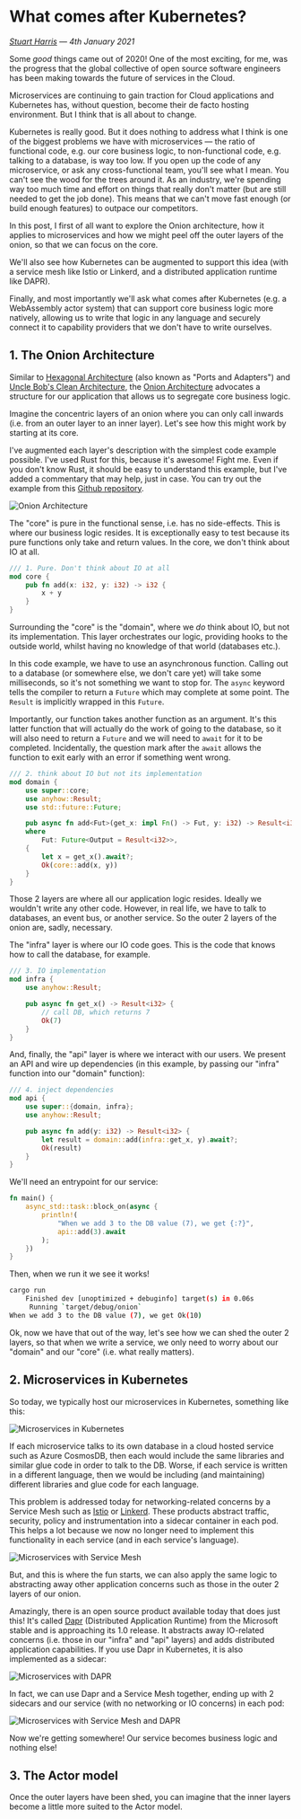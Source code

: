 # What comes after Kubernetes?

_[Stuart Harris](../) — 4th January 2021_

Some _good_ things came out of 2020! One of the most exciting, for me, was the progress that the global collective of open source software engineers has been making towards the future of services in the Cloud.

Microservices are continuing to gain traction for Cloud applications and Kubernetes has, without question, become their de facto hosting environment. But I think that is all about to change.

Kubernetes is really good. But it does nothing to address what I think is one of the biggest problems we have with microservices — the ratio of functional code, e.g. our core business logic, to non-functional code, e.g. talking to a database, is way too low. If you open up the code of any microservice, or ask any cross-functional team, you'll see what I mean. You can't see the wood for the trees around it. As an industry, we're spending way too much time and effort on things that really don't matter (but are still needed to get the job done). This means that we can't move fast enough (or build enough features) to outpace our competitors.

In this post, I first of all want to explore the Onion architecture, how it applies to microservices and how we might peel off the outer layers of the onion, so that we can focus on the core.

We'll also see how Kubernetes can be augmented to support this idea (with a service mesh like Istio or Linkerd, and a distributed application runtime like DAPR).

Finally, and most importantly we'll ask what comes after Kubernetes (e.g. a WebAssembly actor system) that can support core business logic more natively, allowing us to write that logic in any language and securely connect it to capability providers that we don't have to write ourselves.

## 1. The Onion Architecture

Similar to [Hexagonal Architecture][hexagonal-architecture] (also known as "Ports and Adapters") and [Uncle Bob's Clean Architecture][clean-architecture], the [Onion Architecture][onion-architecture] advocates a structure for our application that allows us to segregate core business logic.

Imagine the concentric layers of an onion where you can only call inwards (i.e. from an outer layer to an inner layer). Let's see how this might work by starting at its core.

I've augmented each layer's description with the simplest code example possible. I've used Rust for this, because it's awesome! Fight me. Even if you don't know Rust, it should be easy to understand this example, but I've added a commentary that may help, just in case. You can try out the example from this [Github repository][onion-code].

![Onion Architecture](./onion.svg)

The "core" is pure in the functional sense, i.e. has no side-effects. This is where our business logic resides. It is exceptionally easy to test because its pure functions only take and return values. In the core, we don't think about IO at all.

```rust
/// 1. Pure. Don't think about IO at all
mod core {
    pub fn add(x: i32, y: i32) -> i32 {
        x + y
    }
}
```

Surrounding the "core" is the "domain", where we _do_ think about IO, but not its implementation. This layer orchestrates our logic, providing hooks to the outside world, whilst having no knowledge of that world (databases etc.).

In this code example, we have to use an asynchronous function. Calling out to a database (or somewhere else, we don't care yet) will take some milliseconds, so it's not something we want to stop for. The `async` keyword tells the compiler to return a `Future` which may complete at some point. The `Result` is implicitly wrapped in this `Future`.

Importantly, our function takes another function as an argument. It's this latter function that will actually do the work of going to the database, so it will also need to return a `Future` and we will need to `await` for it to be completed. Incidentally, the question mark after the `await` allows the function to exit early with an error if something went wrong.

```rust
/// 2. think about IO but not its implementation
mod domain {
    use super::core;
    use anyhow::Result;
    use std::future::Future;

    pub async fn add<Fut>(get_x: impl Fn() -> Fut, y: i32) -> Result<i32>
    where
        Fut: Future<Output = Result<i32>>,
    {
        let x = get_x().await?;
        Ok(core::add(x, y))
    }
}
```

Those 2 layers are where all our application logic resides. Ideally we wouldn't write any other code. However, in real life, we have to talk to databases, an event bus, or another service. So the outer 2 layers of the onion are, sadly, necessary.

The "infra" layer is where our IO code goes. This is the code that knows how to call the database, for example.

```rust
/// 3. IO implementation
mod infra {
    use anyhow::Result;

    pub async fn get_x() -> Result<i32> {
        // call DB, which returns 7
        Ok(7)
    }
}
```

And, finally, the "api" layer is where we interact with our users. We present an API and wire up dependencies (in this example, by passing our "infra" function into our "domain" function):

```rust
/// 4. inject dependencies
mod api {
    use super::{domain, infra};
    use anyhow::Result;

    pub async fn add(y: i32) -> Result<i32> {
        let result = domain::add(infra::get_x, y).await?;
        Ok(result)
    }
}
```

We'll need an entrypoint for our service:

```rust
fn main() {
    async_std::task::block_on(async {
        println!(
            "When we add 3 to the DB value (7), we get {:?}",
            api::add(3).await
        );
    })
}
```

Then, when we run it we see it works!

```bash
cargo run
    Finished dev [unoptimized + debuginfo] target(s) in 0.06s
     Running `target/debug/onion`
When we add 3 to the DB value (7), we get Ok(10)
```

Ok, now we have that out of the way, let's see how we can shed the outer 2 layers, so that when we write a service, we only need to worry about our "domain" and our "core" (i.e. what really matters).

## 2. Microservices in Kubernetes

So today, we typically host our microservices in Kubernetes, something like this:

![Microservices in Kubernetes](./microservices.svg)

If each microservice talks to its own database in a cloud hosted service such as Azure CosmosDB, then each would include the same libraries and similar glue code in order to talk to the DB. Worse, if each service is written in a different language, then we would be including (and maintaining) different libraries and glue code for each language.

This problem is addressed today for networking-related concerns by a Service Mesh such as [Istio][istio] or [Linkerd][linkerd]. These products abstract traffic, security, policy and instrumentation into a sidecar container in each pod. This helps a lot because we now no longer need to implement this functionality in each service (and in each service's language).

![Microservices with Service Mesh](./servicemesh.svg)

But, and this is where the fun starts, we can also apply the same logic to abstracting away other application concerns such as those in the outer 2 layers of our onion.

Amazingly, there is an open source product available today that does just this! It's called [Dapr][dapr] (Distributed Application Runtime) from the Microsoft stable and is approaching its 1.0 release. It abstracts away IO-related concerns (i.e. those in our "infra" and "api" layers) and adds distributed application capabilities. If you use Dapr in Kubernetes, it is also implemented as a sidecar:

![Microservices with DAPR](./dapr.svg)

In fact, we can use Dapr and a Service Mesh together, ending up with 2 sidecars and our service (with no networking or IO concerns) in each pod:

![Microservices with Service Mesh and DAPR](./servicemesh_and_dapr.svg)

Now we're getting somewhere! Our service becomes business logic and nothing else!

## 3. The Actor model

Once the outer layers have been shed, you can imagine that the inner layers become a little more suited to the Actor model.

[clean-architecture]: https://blog.cleancoder.com/uncle-bob/2012/08/13/the-clean-architecture.html
[hexagonal-architecture]: https://en.wikipedia.org/wiki/Hexagonal_architecture_(software)
[istio]: https://istio.io/
[linkerd]: https://linkerd.io/
[onion-architecture]: https://jeffreypalermo.com/2008/07/the-onion-architecture-part-1/
[onion-code]: https://github.com/StuartHarris/onion
[dapr]: https://dapr.io/
